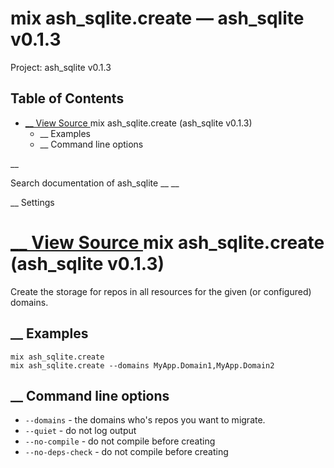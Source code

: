 # mix ash_sqlite.create — ash_sqlite v0.1.3

Project: ash_sqlite v0.1.3

## Table of Contents

- [ __ View Source ](external_link) mix ash_sqlite.create (ash_sqlite v0.1.3)
  - __ Examples
  - __ Command line options

__

Search documentation of ash_sqlite __ __

__ Settings

#  [ __ View Source ](external_link) mix ash_sqlite.create (ash_sqlite v0.1.3)

Create the storage for repos in all resources for the given (or configured) domains.

##  __ Examples
    
    
    mix ash_sqlite.create
    mix ash_sqlite.create --domains MyApp.Domain1,MyApp.Domain2

##  __ Command line options

  * `--domains` \- the domains who's repos you want to migrate.
  * `--quiet` \- do not log output
  * `--no-compile` \- do not compile before creating
  * `--no-deps-check` \- do not compile before creating


